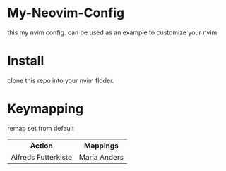 # My-Neovim-Config

this my nvim config. can be used as an example to customize your nvim.

# Install

clone this repo into your nvim floder.

# Keymapping

remap set from default

<table>
  <tr>
    <th>Action</th>
    <th>Mappings</th>
  </tr>
  <tr>
    <td>Alfreds Futterkiste</td>
    <td>Maria Anders</td>
  </tr>
</table>
